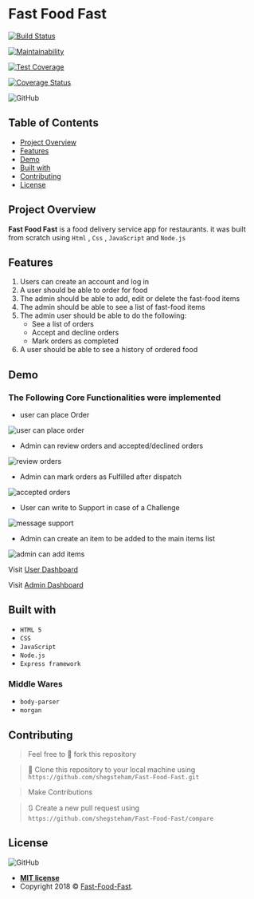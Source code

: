 # Fast Food Fast
[![Build Status](https://travis-ci.org/shegsteham/Fast-Food-Fast.svg?branch=gh-pages)](https://travis-ci.org/shegsteham/Fast-Food-Fast)

[![Maintainability](https://api.codeclimate.com/v1/badges/c2dc0578de1fdecc0c8f/maintainability)](https://codeclimate.com/github/shegsteham/Fast-Food-Fast/maintainability)

[![Test Coverage](https://api.codeclimate.com/v1/badges/c2dc0578de1fdecc0c8f/test_coverage)](https://codeclimate.com/github/shegsteham/Fast-Food-Fast/test_coverage)

[![Coverage Status](https://coveralls.io/repos/github/shegsteham/Fast-Food-Fast/badge.svg)](https://coveralls.io/github/shegsteham/Fast-Food-Fast)

![GitHub](https://img.shields.io/github/license/mashape/apistatus.svg?style=plastic)

## Table of Contents

* [Project Overview](#Project-Overview)
* [Features](#Features)
* [Demo](#demo)
* [Built with](#built-with)
* [Contributing](#contributing)
* [License](#License)

## Project Overview
**Fast Food Fast** is a food delivery service app for restaurants. it was built from scratch using `Html` , `Css` , `JavaScript` and `Node.js`

## Features

1. Users can create an account and log in
2. A user should be able to order for food
3. The admin should be able to add, edit or delete the fast-food items
4. The admin should be able to see a list of fast-food items
5. The admin user should be able to do the following:
   - See a list of orders
   - Accept and decline orders
   - Mark orders as completed
6. A user should be able to see a history of ordered food


## Demo

### The Following Core Functionalities were implemented

- user can place Order

![user can place order](https://user-images.githubusercontent.com/25525765/44995913-21682600-af9d-11e8-9d6b-87d4fca9c61a.jpg)

- Admin can review orders and accepted/declined orders

![review orders](https://user-images.githubusercontent.com/25525765/44995720-4a3beb80-af9c-11e8-847f-54431a37adf2.jpg)

- Admin can mark orders as Fulfilled after dispatch

![accepted orders](https://user-images.githubusercontent.com/25525765/44995836-cafae780-af9c-11e8-9d72-cca497919ad0.jpg)

- User can write to Support in case of a Challenge

![message support](https://user-images.githubusercontent.com/25525765/44995955-54aab500-af9d-11e8-8acd-950ad8609312.jpg)

- Admin can create an item to be added to the main items list

![admin can add items](https://user-images.githubusercontent.com/25525765/44995661-0f39b800-af9c-11e8-9639-565656f4b1cd.jpg)

Visit [User Dashboard](https://shegsteham.github.io/Fast-Food-Fast/UI/)

Visit [Admin Dashboard](https://shegsteham.github.io/Fast-Food-Fast/UI/admin.html)

## Built with
- `HTML 5`
- `CSS`
- `JavaScript`
- `Node.js`
- `Express framework`

### Middle Wares
- `body-parser`
- `morgan`

## Contributing
>  Feel free to 🍴 fork this repository


>  👯 Clone this repository to your local machine using `https://github.com/shegsteham/Fast-Food-Fast.git`

> Make Contributions


> 🔃 Create a new pull request using `https://github.com/shegsteham/Fast-Food-Fast/compare`

## License
![GitHub](https://img.shields.io/github/license/mashape/apistatus.svg?style=plastic)

- **[MIT license](https://shegsteham.github.io/Fast-Food-Fast/UI/LICENSE.md)**
- Copyright 2018 © <a href="https://shegsteham.github.io/Fast-Food-Fast/UI/" target="_blank">Fast-Food-Fast</a>.
